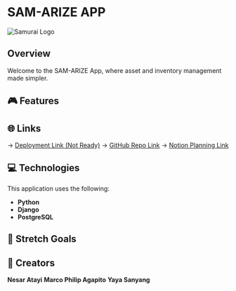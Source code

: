 # SAM-ARIZE APP

![Samurai Logo]()

## Overview
Welcome to the SAM-ARIZE App, where asset and inventory management made simpler.


## 🎮 Features



## 🌐 Links
→ [Deployment Link (Not Ready)]()
→ [GitHub Repo Link](https://github.com/nesaratai/sam-arize)
→ [Notion Planning Link](https://www.notion.so/240ed4d6f92d80d89459d2722eace895?v=240ed4d6f92d80cfa2af000c41552a7a&source=copy_link)

## 💻 Technologies

This application uses the following:

* **Python** 
* **Django** 
* **PostgreSQL** 



## 🔮 Stretch Goals


## 🎨 Creators

**Nesar Atayi**
**Marco Philip Agapito**
**Yaya Sanyang**

